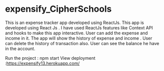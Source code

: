 # expensify_CipherSchools
This is an expense tracker app  developed using ReactJs.
This app is  developed using React Js . I have used ReactJs features like Context API and hooks to make this app interactive.
User can add the expense and income in it.
The app will show the history of expense and income .
User can delete the history of transaction also.
User can see the balance he have in the account.


Run the project : npm start
View deployment :https://expensify13.herokuapp.com/
